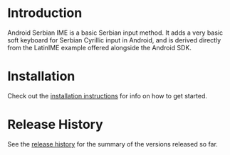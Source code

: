 # Introduction #
Android Serbian IME is a basic Serbian input method.  It adds a very basic soft keyboard for Serbian Cyrillic input in Android, and is derived directly from the LatinIME example offered alongside the Android SDK.

# Installation #
Check out the [installation instructions](InstallationInstructions.md) for info on how to get started.

# Release History #

See the [release history](ReleaseHistory.md) for the summary of the versions released so far.